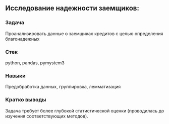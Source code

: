 ## Исследование надежности заемщиков:
### Задача
Проанализировать данные о заемщиках кредитов с целью определения благонадежных
### Стек
python, pandas, pymystem3
### Навыки
Предобработка данных, группировка, лемматизация
### Кратко выводы
Задача требует более глубокой статистической оценки (проводилась до изучения соответствующих методов).
